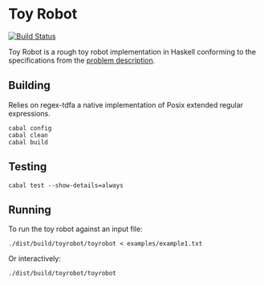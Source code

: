 Toy Robot
=========

[![Build Status](https://circleci.com/gh/lokulin/toy-robot-haskell.svg?style=shield&circle-token=:circle-ci-badge-token)](https://circleci.com/gh/lokulin/toy-robot-java/)

Toy Robot is a rough toy robot implementation in Haskell conforming to the specifications from the [problem description](PROBLEM.md).

Building
--------

Relies on regex-tdfa a native implementation of Posix extended regular expressions.

```
cabal config
cabal clean
cabal build
```

Testing
-------

```
cabal test --show-details=always
```


Running
-------

To run the toy robot against an input file:

```
./dist/build/toyrobot/toyrobot < examples/example1.txt
```

Or interactively:

```
./dist/build/toyrobot/toyrobot
```
